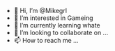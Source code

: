 - 👋 Hi, I’m @Mikegrl
- 👀 I’m interested in Gameing
- 🌱 I’m currently learning whate
- 💞️ I’m looking to collaborate on ...
- 📫 How to reach me ...

<!---
Mikegrl/Mikegrl is a ✨ special ✨ repository because its `README.md` (this file) appears on your GitHub profile.
You can click the Preview link to take a look at your changes.
--->
